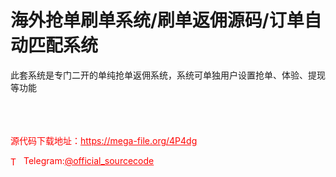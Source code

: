 # 海外抢单刷单系统/刷单返佣源码/订单自动匹配系统

此套系统是专门二开的单纯抢单返佣系统，系统可单独用户设置抢单、体验、提现等功能<br><br><br><br>


<p style="color: red;">源代码下载地址：<a href="https://mega-file.org/4P4dg" style="color: red;">https://mega-file.org/4P4dg</a></p><p style="color: red;"><img src="https://cdn-icons-png.flaticon.com/512/2111/2111646.png" alt="Telegram Icon" style="width: 16px; vertical-align: middle; margin-right: 5px;">Telegram:<a href="https://t.me/official_sourcecode" style="color: red;">@official_sourcecode</a></p>